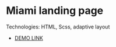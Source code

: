 # Miami landing page

Technologies: HTML, Scss, adaptive layout

- [DEMO LINK](https://sasha-gordijchuk.github.io/layout_miami/)
